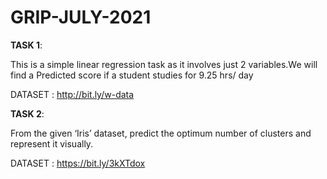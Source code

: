 # GRIP-JULY-2021
**TASK 1**:

This is a simple linear regression task as it involves just 2 variables.We will find a Predicted score if a student studies for 9.25 hrs/ day

DATASET : http://bit.ly/w-data

**TASK 2**:

From the given ‘Iris’ dataset, predict the optimum number of clusters
and represent it visually.

DATASET : https://bit.ly/3kXTdox
